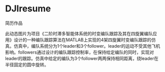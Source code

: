 # DJIresume
简历作品

此动态图片为项目《二阶时滞多智能体系统的时变编队跟踪及其在四旋翼编队应用》设计的一种编队跟踪算法在MATLAB上实现的4架四旋翼时变编队跟踪的仿真。仿真中，编队系统分为1个leader和3个follower。leader的运动不受其他飞机影响。followers通过设计的编队跟踪控制率，在保持给定编队的同时，实现对leader的跟踪。仿真中给定的编队为3个follower两两保持相同距离，绕leader在半径固定的圆中旋转。
